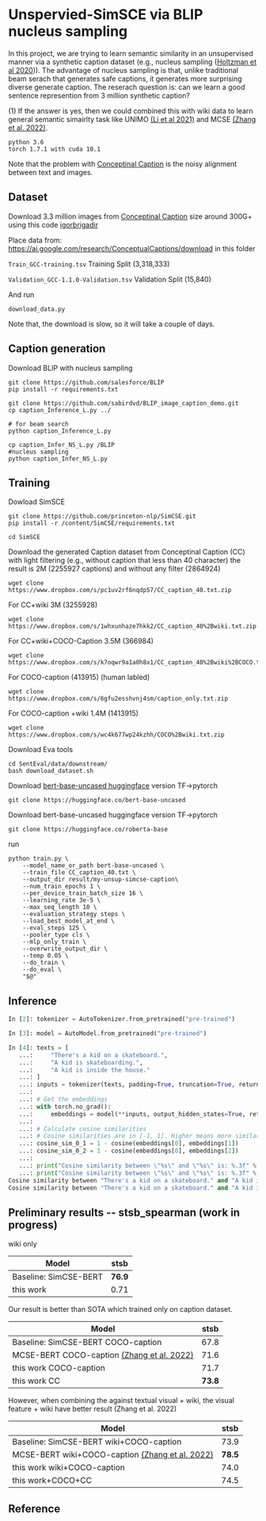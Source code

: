 # Unspervied-SimSCE via BLIP nucleus sampling


In this project, we are trying   to learn semantic similarity in an unsupervised manner via a synthetic caption dataset (e.g., nucleus sampling ([Holtzman et al 2020](https://arxiv.org/abs/1904.09751))). The advantage of nucleus sampling is that, unlike traditional beam serach that generates safe captions, it generates more surprising diverse generate caption. The reserach question is: can we learn a good sentence represention from 3 million synthetic caption? 

(1) If the answer is yes, then we could combined this with wiki data to learn general semantic simairlty task like UNIMO [(Li et al 2021)](https://medium.com/@iee_53136/paper-summary-unimo-towards-unified-modal-understanding-and-generation-via-cross-modal-8c9e881c2012) and MCSE [(Zhang et al. 2022)](https://arxiv.org/pdf/2204.10931.pdf).



```
python 3.6
torch 1.7.1 with cuda 10.1
```



Note that the problem with [Conceptinal Caption](https://ai.google.com/research/ConceptualCaptions/) is the noisy alignment between text and images. 


## Dataset  

Download 3.3 million images from [Conceptinal Caption](https://ai.google.com/research/ConceptualCaptions/) size around 300G+ using this code [igorbrigadir](https://github.com/igorbrigadir/DownloadConceptualCaptions)

Place data from: https://ai.google.com/research/ConceptualCaptions/download in this folder

```Train_GCC-training.tsv``` Training Split (3,318,333)

```Validation_GCC-1.1.0-Validation.tsv```  Validation Split (15,840)



And run
```
download_data.py
```

Note that, the download is slow, so it will take a couple of days.


## Caption generation 

Download BLIP with nucleus sampling 

```
git clone https://github.com/salesforce/BLIP
pip install -r requirements.txt

git clone https://github.com/sabirdvd/BLIP_image_caption_demo.git
cp caption_Inference_L.py ../

# for beam search 
python caption_Inference_L.py

cp caption_Infer_NS_L.py /BLIP 
#nucleus sampling 
python caption_Infer_NS_L.py

```
<!---
Please refer to my [blog](https://github.com/sabirdvd/BLIP_image_caption_demo) about nucleus sampling and the original [BLIP paper](https://arxiv.org/pdf/2201.12086.pdf)  
-->


## Training 

Dowload SimSCE 

```
git clone https://github.com/princeton-nlp/SimCSE.git
pip install -r /content/SimCSE/requirements.txt
```


```
cd SimSCE
```

Download the generated Caption dataset from Conceptinal Caption (CC) with light filtering (e.g., without caption that less than 40 character) 
the result is 2M (2255927 captions) and without any filter (2864924)

```
wget clone https://www.dropbox.com/s/pc1uv2rf6nqdp57/CC_caption_40.txt.zip
```
For CC+wiki 3M (3255928) 

```
wget clone https://www.dropbox.com/s/1whxunhaze7hkk2/CC_caption_40%2Bwiki.txt.zip
```

For CC+wiki+COCO-Caption  3.5M (366984)

```
wget clone https://www.dropbox.com/s/k7oqwr9a1a0h8x1/CC_caption_40%2Bwiki%2BCOCO.txt.zip
```

For COCO-caption (413915)  (human labled) 

```
wget clone https://www.dropbox.com/s/6gfu2esshvnj4sm/caption_only.txt.zip
```
For COCO-caption +wiki 1.4M (1413915)

```
wget clone  https://www.dropbox.com/s/wc4k677wp24kzhh/COCO%2Bwiki.txt.zip
```

Download Eva tools 

```
cd SentEval/data/downstream/
bash download_dataset.sh
``` 



Download [bert-base-uncased huggingface](https://huggingface.co/bert-base-uncased/tree/main) version TF->pytorch
```
git clone https://huggingface.co/bert-base-uncased
```
Download bert-base-uncased huggingface version TF->pytorch

```
git clone https://huggingface.co/roberta-base
```

run  

```
python train.py \                                                                                                                     
    --model_name_or_path bert-base-uncased \
    --train_file CC_caption_40.txt \
    --output_dir result/my-unsup-simcse-caption\
    --num_train_epochs 1 \
    --per_device_train_batch_size 16 \
    --learning_rate 3e-5 \
    --max_seq_length 10 \
    --evaluation_strategy steps \
    --load_best_model_at_end \
    --eval_steps 125 \
    --pooler_type cls \
    --mlp_only_train \
    --overwrite_output_dir \
    --temp 0.05 \
    --do_train \
    --do_eval \
    "$@"
```
<!---
 [colab](https://colab.research.google.com/drive/14BNaxj1yrNolAoy9uuABiFrwwTzniHCx?usp=sharing) demo here
-->


## Inference 


```python 
In [2]: tokenizer = AutoTokenizer.from_pretrained("pre-trained")

In [3]: model = AutoModel.from_pretrained("pre-trained")

In [4]: texts = [
   ...:     "There's a kid on a skateboard.",
   ...:     "A kid is skateboarding.",
   ...:     "A kid is inside the house."
   ...: ]
   ...: inputs = tokenizer(texts, padding=True, truncation=True, return_tensors="pt")
   ...:
   ...: # Get the embeddings
   ...: with torch.no_grad():
   ...:     embeddings = model(**inputs, output_hidden_states=True, return_dict=True).pooler_output
   ...:
   ...: # Calculate cosine similarities
   ...: # Cosine similarities are in [-1, 1]. Higher means more similar
   ...: cosine_sim_0_1 = 1 - cosine(embeddings[0], embeddings[1])
   ...: cosine_sim_0_2 = 1 - cosine(embeddings[0], embeddings[2])
   ...:
   ...: print("Cosine similarity between \"%s\" and \"%s\" is: %.3f" % (texts[0], texts[1], cosine_sim_0_1))
   ...: print("Cosine similarity between \"%s\" and \"%s\" is: %.3f" % (texts[0], texts[2], cosine_sim_0_2))
Cosine similarity between "There's a kid on a skateboard." and "A kid is skateboarding." is: 0.815
Cosine similarity between "There's a kid on a skateboard." and "A kid is inside the house." is: 0.553

```




## Preliminary results --  stsb_spearman  (work in progress)

wiki only 

| Model | stsb |
| ------------- | ------------- |
| Baseline: SimCSE-BERT  | **76.9**   |
|this work  | 0.71 |


Our result is better than SOTA which trained only on caption dataset. 

| Model | stsb |
| ------------- | ------------- |
| Baseline: SimCSE-BERT COCO-caption  | 67.8  |
| MCSE-BERT COCO-caption [(Zhang et al. 2022)](https://arxiv.org/pdf/2204.10931.pdf)  | 71.6 |
|this work COCO-caption | 71.7 |
|this work CC | **73.8** |

However, when combining the against textual visual + wiki, the visual feature + wiki have better result (Zhang et al. 2022)


| Model | stsb |
| ------------- | ------------- |
| Baseline: SimCSE-BERT wiki+COCO-caption  | 73.9 |
| MCSE-BERT wiki+COCO-caption  [(Zhang et al. 2022)](https://arxiv.org/pdf/2204.10931.pdf)  | **78.5** |
|this work wiki+COCO-caption | 74.0 |
| this work+COCO+CC| 74.5      |









## Reference


